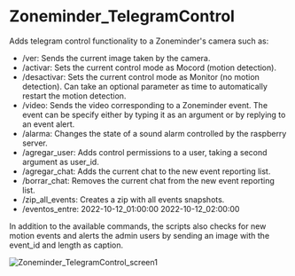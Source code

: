 # Zoneminder_TelegramControl

Adds telegram control functionality to a Zoneminder's camera such as:
* /ver: Sends the current image taken by the camera.
* /activar: Sets the current control mode as Mocord (motion detection).
* /desactivar: Sets the current control mode as Monitor (no motion detection). Can take an optional parameter as time to automatically restart the motion detection.
* /video: Sends the video corresponding to a Zoneminder event. The event can be specify either by typing it as an argument or by replying to an event alert.
* /alarma: Changes the state of a sound alarm controlled by the raspberry server.
* /agregar_user: Adds control permissions to a user, taking a second argument as user_id.
* /agregar_chat: Adds the current chat to the new event reporting list.
* /borrar_chat: Removes the current chat from the new event reporting list.
* /zip_all_events: Creates a zip with all events snapshots.
* /eventos_entre: 2022-10-12_01:00:00 2022-10-12_02:00:00

In addition to the available commands, the scripts also checks for new motion events and alerts the admin users by sending an image with the event_id and length as caption.

![Zoneminder_TelegramControl_screen1](https://user-images.githubusercontent.com/49660888/181652236-d8fdf4a3-ccef-4aec-8e24-9bc4f477c731.png)
